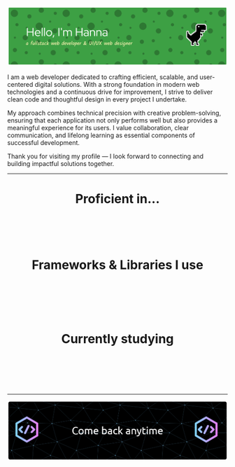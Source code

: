 <link rel="stylesheet" type='text/css' href="https://cdn.jsdelivr.net/gh/devicons/devicon@latest/devicon.min.css" /> 

![Header](header.png)


I am a web developer dedicated to crafting efficient, scalable, and user-centered digital solutions. With a strong foundation in modern web technologies and a continuous drive for improvement, I strive to deliver clean code and thoughtful design in every project I undertake.

My approach combines technical precision with creative problem-solving, ensuring that each application not only performs well but also provides a meaningful experience for its users. I value collaboration, clear communication, and lifelong learning as essential components of successful development.

Thank you for visiting my profile — I look forward to connecting and building impactful solutions together.

---
<div align="center">
  <h1>Proficient in...</h1>
  <i class="devicon-javascript-plain" style="font-size:3rem;color:#34994aff;margin:.5rem"></i>
  <i class="devicon-typescript-plain" style="font-size:3rem;color:#34994aff;margin:.5rem"></i>
  <i class="devicon-git-plain" style="font-size:3rem;color:#34994aff;margin:.5rem"></i>
  <i class="devicon-mysql-original" style="font-size:3rem;color:#34994aff;margin:.5rem"></i>
  <i class="devicon-mongodb-plain" style="font-size:3rem;color:#34994aff;margin:.5rem"></i>
  <i class="devicon-mongoose-original-wordmark" style="font-size:3rem;color:#34994aff;margin:.5rem"></i>
</div>

<div align="center">
  <h1>Frameworks & Libraries I use</h1>
  <i class="devicon-react-original" style="font-size:4rem;color:#34994aff;margin:.5rem"></i>
  <i class="devicon-express-original" style="font-size:4rem;color:#34994aff;margin:.5rem"></i>
  <i class="devicon-nodejs-plain-wordmark" style="font-size:4rem;color:#34994aff;margin:.5rem"></i>
  <i class="devicon-vitejs-plain" style="font-size:4rem;color:#34994aff;margin:.5rem"></i>
  <i class="devicon-tailwindcss-original" style="font-size:4rem;color:#34994aff;margin:.5rem"></i>
</div>

<div align="center">
  <h1>Currently studying</h1>
  <i class="devicon-csharp-plain" style="font-size:4rem;color:#34994aff;margin:.5rem"></i>
  <i class="devicon-reactnative-original-wordmark" style="font-size:4rem;color:#34994aff;margin:.5rem"></i>
  <i class="devicon-postgresql-plain-wordmark" style="font-size:4rem;color:#34994aff;margin:.5rem"></i>
  <i class="devicon-bootstrap-plain" style="font-size:4rem;color:#34994aff;margin:.5rem"></i>
  <i class="devicon-sass-original" style="font-size:4rem;color:#34994aff;margin:.5rem"></i>
</div>

---
![alt text](footer.png)
